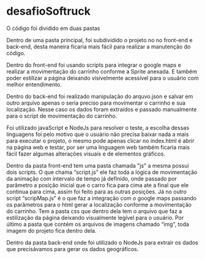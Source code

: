 # desafioSoftruck

O código foi dividido em duas pastas

Dentro de uma pasta principal, foi subdividido o projeto no no front-end e back-end, desta maneira ficaria mais fácil para realizar a manutenção do código. 

Dentro do front-end foi usando scripts para integrar o google maps e realizar a movimentação do carrinho conforme a Sprite anexada.
E também poder estilizar a página deixando visivelmente acessível para o usuário com melhor entendimento.

Dentro do back-end foi realizado manipulação do arquvo.json e salvar em outro arquivo apenas o seria preciso para movimentar o carrinho e sua localização.
Nesse caso os dados foram extraídos e passado manualmente para o script de movimentação do carrinho.

Foi utilizado javaScript e NodeJs para resolver o teste, a escolha dessas linguagens foi pelo motivo que o usuário não precisa baixar nada a mais para executar o projeto,
o mesmo pode apenas clicar no index.html é abrir na página web e testar, por ser uma linguagem web também ficaria mais fácil fazer algumas alterações visuais e de elementos gráficos.

Dentro da pasta front-end tem uma pasta chamada "js" a mesma possui dois scripts. O que chama “script.js” ele faz toda a lógica de movimentação da animação com intervalo de tempo 
já definido, onde passado por parâmetro a posição inicial que o carro fica para cima ate a final que ele continua para cima, assim foi feito para as outras posições.
Já no outro script “scripMap.js” é o que faz a integração com o google maps passando os parâmetros para o html gerar a localização conforme a movimentação do carrinho. 
Tem a pasta css que dentro dela tem o arquivo que faz a estilização da página deixando visualmente legível para o usuário. 
Por último a pasta que contém os arquivos de imagens chamado “img”, toda imagem do projeto fica dentro dela.

Dentro da pasta back-end onde foi utilizado o NodeJs para extrair os dados que precisávamos para gerar os dados geográficos.
